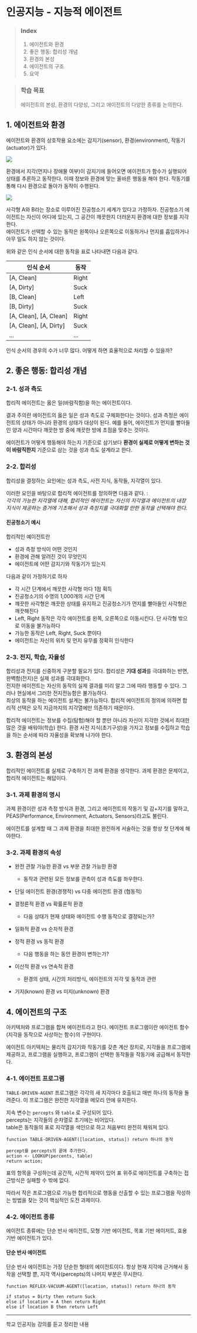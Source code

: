 # 인공지능 - 지능적 에이전트

> ### Index
>
> 1. 에이전트와 환경
> 2. 좋은 행동: 합리성 개념
> 3. 환경의 본성
> 4. 에이전트의 구조
> 5. 요약

> ### 학습 목표
>
> 에이전트의 본성, 환경의 다양성, 그리고 에이전트의 다양한 종류를 논의한다.

## 1. 에이전트와 환경

에이전트와 환경의 상호작용 요소에는 감지기(sensor), 환경(environment), 작동기(actuator)가 있다.

![](https://velog.velcdn.com/images/yeonsubaek/post/8ebe4bdd-ab09-4368-a66b-9a481c4ebfb7/image.jpeg)

환경에서 지각(먼지나 장애물 여부)이 감지기에 들어오면 에이전트가 함수가 실행되어 상태를 추론하고 동작한다. 이때 정보와 환경에 맞는 올바른 행동을 해야 한다. 작동기를 통해 다시 환경으로 돌아가 동작이 수행된다.

![](https://velog.velcdn.com/images/yeonsubaek/post/753f755e-2300-47cb-9f8c-226be2119279/image.jpeg)

사각형 A와 B라는 장소로 이루어진 진공청소기 세계가 있다고 가정하자.
진공청소기 에이전트는 자신이 어디에 있는지, 그 공간이 깨끗한지 더러운지 환경에 대한 정보를 지각한다.  
에이전트가 선택할 수 있는 동작은 왼쪽이나 오른쪽으로 이동하거나 먼지를 흡입하거나 아무 일도 하지 않는 것이다.

위와 같은 인식 순서에 대한 동작을 표로 나타내면 다음과 같다.

| 인식 순서              | 동작  |
| ---------------------- | ----- |
| [A, Clean]             | Right |
| [A, Dirty]             | Suck  |
| [B, Clean]             | Left  |
| [B, Dirty]             | Suck  |
| [A, Clean], [A, Clean] | Right |
| [A, Clean], [A, Dirty] | Suck  |
| ...                    | ...   |

인식 순서의 경우의 수가 너무 많다. 어떻게 하면 효율적으로 처리할 수 있을까?

## 2. 좋은 행동: 합리성 개념

### 2-1. 성과 측도

합리적 에이전트는 옳은 일(바람직함)을 하는 에이전트이다.

결과 주의란 에이전트의 옳은 일은 성과 측도로 구체화한다는 것이다. 성과 측정은 에이전트의 상태가 아니라 환경의 상태가 대상이 된다. 예를 들어, 에이전트가 먼지를 빨아들인 양과 시간마다 깨끗한 방 중에 깨끗한 방에 초점을 맞추는 것이다.

에이전트가 어떻게 행동해야 하는지 기준으로 삼기보다 **환경이 실제로 어떻게 변하는 것이 바람직한지** 기준으로 삼는 것을 성과 측도 설계라고 한다.

### 2-2. 합리성

합리성을 결정하는 요인에는 성과 측도, 사전 지식, 동작들, 지각열이 있다.

이러한 요인을 바탕으로 합리적 에이전트를 정의하면 다음과 같다. :  
_각각의 가능한 지각열에 대해, 합리적인 에이전트는 자신의 지각열과 에이전트의 내장 지식이 제공하는 증거에 기초해서 성과 측정치를 극대화할 만한 동작을 선택해야 한다._

#### 진공청소기 예시

합리적인 예이전트란

- 성과 측정 방식이 어떤 것인지
- 환경에 관해 알려진 것이 무엇인지
- 에이전트에 어떤 감지기와 작동기가 있는지

다음과 같이 가정하기로 하자

- 각 시간 단계에서 깨끗한 사각형 마다 1점 획득
- 진공청소기의 수명의 1,000개의 시간 단계
- 꺠끗한 사각형은 깨끗한 상태를 유지하고 진공청소기가 먼지를 빨아들인 사각형은 깨끗해진다
- Left, Right 동작은 각각 에이전트를 왼쪽, 오른쪽으로 이동시킨다. 단 사각형 밖으로 이동을 불가능하다
- 가능한 동작은 Left, Right, Suck 뿐이다
- 에이전트는 자신의 위치 및 먼지 유무를 정확히 인식한다

### 2-3. 전지, 학습, 자율성

합리성과 전지를 신중하게 구분할 필요가 있다. 합리성은 **기대 성과**를 극대화하는 반면, 완벽함(전지)은 실제 성과를 극대화한다.  
전지한 에이전트는 자신의 동작의 실제 결과를 미리 알고 그에 따라 행동할 수 있다. 그러나 현실에서 그러한 전지전능함은 불가능하다.  
최상의 동작을 하는 에이전트 설계는 불가능하다. 합리적 에이전트의 정의에 의하면 합리적 선택은 오직 지금까지의 지각열에만 의존하기 때문이다.

합리적 에이전트는 정보를 수집(탐험)해야 할 뿐만 아니라 자신이 지각한 것에서 최대한 많은 것을 배워야(학습) 한다. 환경 사전 지식(초기구성)을 가지고 정보를 수집하고 학습을 하는 순서에 따라 자율성을 확보해 나가야 한다.

## 3. 환경의 본성

합리적인 에이전트를 실제로 구축하기 전 과제 환경을 생각한다. 과제 환경은 문제이고, 합리적 에이전트는 해답이다.

### 3-1. 과제 환경의 명시

과제 환경이란 성과 측정 방식과 환경, 그리고 에이전트의 작동기 및 감+지기를 말하고, PEAS(Performance, Environment, Actuators, Sensors)라고도 불린다.

에이전트를 설계할 때 그 과제 환경을 최대한 완전하게 서술하는 것을 항상 첫 단계에 해야한다.

### 3-2. 과제 환경의 속성

- 완전 관찰 가능한 환경 vs 부분 관찰 가능한 환경
  - 동작과 관련된 모든 정보를 관측이 성과 측도를 좌우한다.
- 단일 에이전트 환경(경쟁적) vs 다중 에이전트 환경 (협동적)
- 결정론적 환경 vs 확률론적 환경
  - 다음 상태가 현재 상태와 에이전트 수행 동작으로 결정되는가?
- 일화적 환경 vs 순차적 환경

- 정적 환경 vs 동적 환경
  - 다음 행동을 하는 동안 환경이 변하는가?
- 이산적 환경 vs 연속적 환경
  - 환경의 상태, 시간의 처리방식, 에이전트의 지각 및 동작과 관련
- 기지(known) 환경 vs 미지(unknown) 환경

## 4. 에이전트의 구조

아키텍처와 프로그램을 합쳐 에이전트라고 한다. 에이전트 프로그램이란 에이전트 함수(지각을 동작으로 사상하는 함수)의 구현이다.

에이전트 아키텍처는 물리적 감지기와 작동기를 갖춘 계산 장치로, 지각들을 프로그램에 제공하고, 프로그램을 실행하고, 프로그램이 선택한 동작들을 작동기에 공급해서 동작한다.

### 4-1. 에이전트 프로그램

`TABLE-DRIVEN-AGENT` 프로그램은 각각의 새 지각마다 호출되고 매번 하나의 동작을 돌려준다. 이 프로그램은 완전한 지각열을 메모리 안에 유지한다.

지속 변수는 `percepts` 와 `table` 로 구성되어 있다.  
percepts는 지각들의 순차열로 초기에는 비어있다.  
table은 동작들의 표로 지각열을 색인으로 하고 처음부터 완전히 채워져 있다.

```
function TABLE-DRIVEN-AGENT([location, status]) return 하나의 동작

percept를 percepts의 끝에 추가한다.
action <- LOOKUP(percents, table)
return action;
```

표의 항목을 구성하는데 공간적, 시간적 제약이 있어 표 위주로 에이전트를 구축하는 접근방식은 실패할 수 밖에 없다.

따라서 작은 프로그램으로 가능한 합리적으로 행동을 산출할 수 있는 프로그램을 작성하는 방법을 찾는 것이 핵심적인 도전 과제이다.

### 4-2. 에이전트 종류

에이전트 종류에는 단순 반사 에이전트, 모형 기반 에이전트, 목표 기반 에이저트, 효용 기반 에이전트가 있다.

#### 단순 반사 에이전트

단순 반사 에이전트는 가장 단순한 형태의 에이전트이다. 항상 현재 지각에 근거해서 동작을 선택할 뿐, 지각 역사(percepts)의 나머지 부분은 무시한다.

```
function REFLEX-VACUUM-AGENT([location, status]) return 하나의 동작

if status = Dirty then return Suck
else if location = A then return Right
else if location B then return Left
```

---

학교 인공지능 강의를 듣고 정리한 내용
